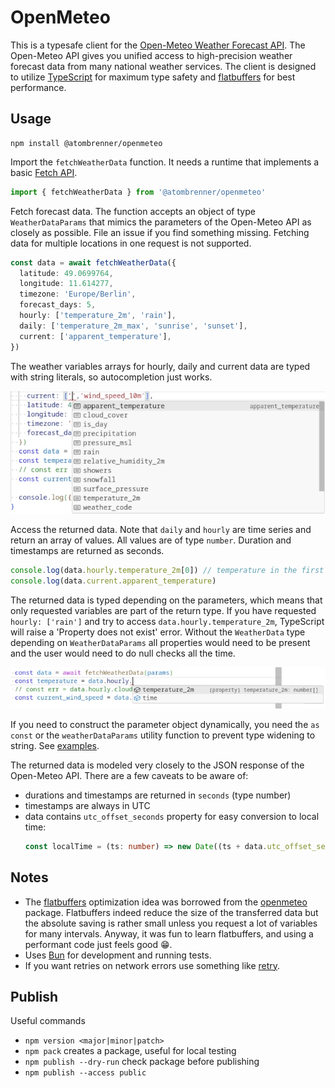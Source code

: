# OpenMeteo

This is a typesafe client for the [Open-Meteo Weather Forecast API](https://open-meteo.com/en/docs).
The Open-Meteo API gives you unified access to high-precision weather forecast data from
many national weather services.
The client is designed to utilize [TypeScript](https://www.typescriptlang.org/) for maximum type safety and [flatbuffers](https://flatbuffers.dev/index.html#flatbuffers_overview)
for best performance.

## Usage

```
npm install @atombrenner/openmeteo
```

Import the `fetchWeatherData` function. It needs a runtime that implements a basic [Fetch API](https://developer.mozilla.org/en-US/docs/Web/API/Fetch_API).

```typescript
import { fetchWeatherData } from '@atombrenner/openmeteo'
```

Fetch forecast data. The function accepts an object of type `WeatherDataParams` that mimics
the parameters of the Open-Meteo API as closely as possible. File an issue if you find
something missing. Fetching data for multiple locations in one request is not supported.

```typescript
const data = await fetchWeatherData({
  latitude: 49.0699764,
  longitude: 11.614277,
  timezone: 'Europe/Berlin',
  forecast_days: 5,
  hourly: ['temperature_2m', 'rain'],
  daily: ['temperature_2m_max', 'sunrise', 'sunset'],
  current: ['apparent_temperature'],
})
```

The weather variables arrays for hourly, daily and current data are typed with string literals,
so autocompletion just works.

![parameter autocomplete](doc/request_autocomplete.webp)

Access the returned data. Note that `daily` and `hourly` are time series and return an array of
values. All values are of type `number`. Duration and timestamps are returned as seconds.

```typescript
console.log(data.hourly.temperature_2m[0]) // temperature in the first hour
console.log(data.current.apparent_temperature)
```

The returned data is typed depending on the parameters, which means that only requested
variables are part of the return type.
If you have requested `hourly: ['rain']` and try to access `data.hourly.temperature_2m`,
TypeScript will raise a 'Property does not exist' error.
Without the `WeatherData` type depending on `WeatherDataParams` all properties
would need to be present and the user would need to do null checks all the time.

![response autocomplete](doc/response_autocomplete.webp)

If you need to construct the parameter object dynamically,
you need the `as const` or the `weatherDataParams` utility function to prevent
type widening to string. See [examples](example.ts).

The returned data is modeled very closely to the JSON response of the Open-Meteo API.
There are a few caveats to be aware of:

- durations and timestamps are returned in `seconds` (type number)
- timestamps are always in UTC
- data contains `utc_offset_seconds` property for easy conversion to local time:
  ```typescript
  const localTime = (ts: number) => new Date((ts + data.utc_offset_seconds) * 1000)
  ```

## Notes

- The [flatbuffers](https://flatbuffers.dev/index.html#flatbuffers_overview) optimization idea was
  borrowed from the [openmeteo](https://www.npmjs.com/package/openmeteo) package.
  Flatbuffers indeed reduce the size of the transferred data but the absolute saving is rather small
  unless you request a lot of variables for many intervals. Anyway, it was fun to learn flatbuffers,
  and using a performant code just feels good 😁.
- Uses [Bun](https://bun.sh/) for development and running tests.
- If you want retries on network errors use something like [retry](https://www.npmjs.com/package/retry).

## Publish

Useful commands

- `npm version <major|minor|patch>`
- `npm pack` creates a package, useful for local testing
- `npm publish --dry-run` check package before publishing
- `npm publish --access public`
